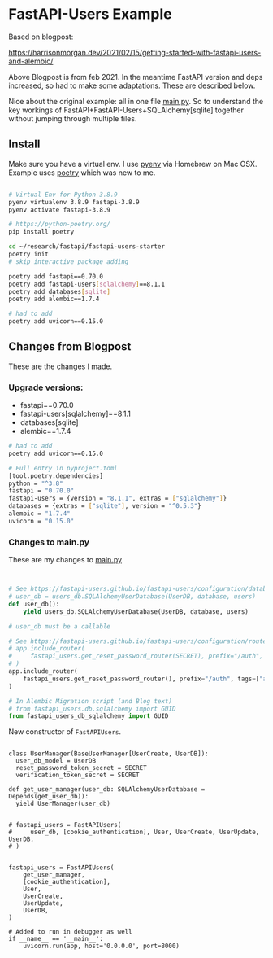 # FastAPI-Users Example

Based on blogpost:

https://harrisonmorgan.dev/2021/02/15/getting-started-with-fastapi-users-and-alembic/

Above Blogpost is from feb 2021. In the meantime FastAPI version and deps increased, so had to make some adaptations.
These are described below. 

Nice about the original example: all in one file [main.py](myapi/main.py). So to understand
the key workings of FastAPI+FastAPI-Users+SQLAlchemy[sqlite] together without jumping through
multiple files. 

## Install 

Make sure you have a virtual env. I use [pyenv](https://github.com/pyenv/pyenv) via Homebrew 
on Mac OSX. Example uses [poetry](https://python-poetry.org/) which was new to me.

```bash

# Virtual Env for Python 3.8.9
pyenv virtualenv 3.8.9 fastapi-3.8.9
pyenv activate fastapi-3.8.9

# https://python-poetry.org/
pip install poetry

cd ~/research/fastapi/fastapi-users-starter
poetry init
# skip interactive package adding

poetry add fastapi==0.70.0
poetry add fastapi-users[sqlalchemy]==8.1.1
poetry add databases[sqlite]
poetry add alembic==1.7.4

# had to add 
poetry add uvicorn==0.15.0
```

## Changes from Blogpost
 
These are the changes I made.

### Upgrade versions:

* fastapi==0.70.0
* fastapi-users[sqlalchemy]==8.1.1
* databases[sqlite]
* alembic==1.7.4

```bash
# had to add 
poetry add uvicorn==0.15.0

# Full entry in pyproject.toml
[tool.poetry.dependencies]
python = "^3.8"
fastapi = "0.70.0"
fastapi-users = {version = "8.1.1", extras = ["sqlalchemy"]}
databases = {extras = ["sqlite"], version = "^0.5.3"}
alembic = "1.7.4"
uvicorn = "0.15.0"

```
 
### Changes to main.py
 
These are my changes to [main.py](myapi/main.py)

```python


# See https://fastapi-users.github.io/fastapi-users/configuration/databases/sqlalchemy/
# user_db = users_db.SQLAlchemyUserDatabase(UserDB, database, users)
def user_db():
    yield users_db.SQLAlchemyUserDatabase(UserDB, database, users)

# user_db must be a callable

# See https://fastapi-users.github.io/fastapi-users/configuration/routers/reset/
# app.include_router(
#     fastapi_users.get_reset_password_router(SECRET), prefix="/auth", tags=["auth"],
# )
app.include_router(
    fastapi_users.get_reset_password_router(), prefix="/auth", tags=["auth"],
)

# In Alembic Migration script (and Blog text)
# from fastapi_users.db.sqlalchemy import GUID
from fastapi_users_db_sqlalchemy import GUID

```
New constructor of `FastAPIUsers`.

```

class UserManager(BaseUserManager[UserCreate, UserDB]):
  user_db_model = UserDB
  reset_password_token_secret = SECRET
  verification_token_secret = SECRET

def get_user_manager(user_db: SQLAlchemyUserDatabase = Depends(get_user_db)):
  yield UserManager(user_db)


# fastapi_users = FastAPIUsers(
#     user_db, [cookie_authentication], User, UserCreate, UserUpdate, UserDB,
# )


fastapi_users = FastAPIUsers(
    get_user_manager,
    [cookie_authentication],
    User,
    UserCreate,
    UserUpdate,
    UserDB,
)

# Added to run in debugger as well
if __name__ == '__main__':
    uvicorn.run(app, host='0.0.0.0', port=8000)

```